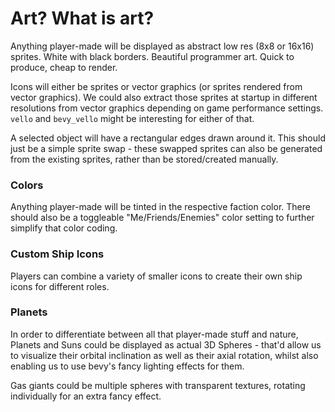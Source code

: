 # Art? What is art? 

Anything player-made will be displayed as abstract low res (8x8 or 16x16) sprites. White with black borders. Beautiful programmer art. Quick to produce, cheap to render.

Icons will either be sprites or vector graphics (or sprites rendered from vector graphics). We could also extract those sprites at startup in different resolutions from vector graphics depending on game performance settings. `vello` and `bevy_vello` might be interesting for either of that.

A selected object will have a rectangular edges drawn around it. This should just be a simple sprite swap - these swapped sprites can also be generated from the existing sprites, rather than be stored/created manually.

### Colors
Anything player-made will be tinted in the respective faction color. There should also be a toggleable "Me/Friends/Enemies" color setting to further simplify that color coding.

### Custom Ship Icons
Players can combine a variety of smaller icons to create their own ship icons for different roles.

### Planets
In order to differentiate between all that player-made stuff and nature, Planets and Suns could be displayed as actual 3D Spheres - that'd allow us to visualize their orbital inclination as well as their axial rotation, whilst also enabling us to use bevy's fancy lighting effects for them.

Gas giants could be multiple spheres with transparent textures, rotating individually for an extra fancy effect.
